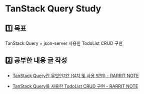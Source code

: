 # TanStack Query Study

## :one: 목표

TanStack Query + json-server 사용한 TodoList CRUD 구현

## :two: 공부한 내용 글 작성

- [TanStack Query란 무엇인가? (설치 및 사용 방법) - RARRIT NOTE](https://rarrit.github.io/react/library/api/tanstack-query-1/)

- [TanStack Query를 사용한 TodoList CRUD 구현 - RARRIT NOTE](https://rarrit.github.io/react/mini/tanstack-query-2-todo-list/)
